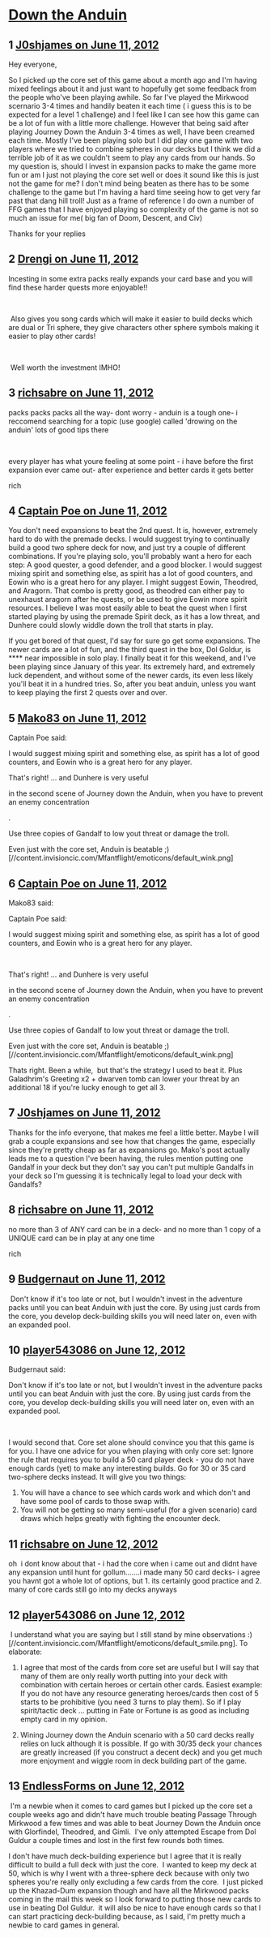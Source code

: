 # [Down the Anduin](https://community.fantasyflightgames.com/topic/65824-down-the-anduin/)

## 1 [J0shjames on June 11, 2012](https://community.fantasyflightgames.com/topic/65824-down-the-anduin/?do=findComment&comment=642920)

Hey everyone,

So I picked up the core set of this game about a month ago and I'm having mixed feelings about it and just want to hopefully get some feedback from the people who've been playing awhile. So far I've played the Mirkwood scernario 3-4 times and handily beaten it each time ( i guess this is to be expected for a level 1 challenge) and I feel like I can see how this game can be a lot of fun with a little more challenge. However that being said after playing Journey Down the Anduin 3-4 times as well, I have been creamed each time. Mostly I've been playing solo but I did play one game with two players where we tried to combine spheres in our decks but I think we did a terrible job of it as we couldn't seem to play any cards from our hands. So my question is, should I invest in expansion packs to make the game more fun or am I just not playing the core set well or does it sound like this is just not the game for me? I don't mind being beaten as there has to be some challenge to the game but I'm having a hard time seeing how to get very far past that dang hill troll! Just as a frame of reference I do own a number of FFG games that I have enjoyed playing so complexity of the game is not so much an issue for me( big fan of Doom, Descent, and Civ)

Thanks for your replies

## 2 [Drengi on June 11, 2012](https://community.fantasyflightgames.com/topic/65824-down-the-anduin/?do=findComment&comment=642923)

Incesting in some extra packs really expands your card base and you will find these harder quests more enjoyable!!

 

 Also gives you song cards which will make it easier to build decks which are dual or Tri sphere, they give characters other sphere symbols making it easier to play other cards!

 

 Well worth the investment IMHO!

## 3 [richsabre on June 11, 2012](https://community.fantasyflightgames.com/topic/65824-down-the-anduin/?do=findComment&comment=642934)

packs packs packs all the way- dont worry - anduin is a tough one- i reccomend searching for a topic (use google) called 'drowing on the anduin' lots of good tips there

 

every player has what youre feeling at some point - i have before the first expansion ever came out- after experience and better cards it gets better

rich

## 4 [Captain Poe on June 11, 2012](https://community.fantasyflightgames.com/topic/65824-down-the-anduin/?do=findComment&comment=642969)

You don't need expansions to beat the 2nd quest. It is, however, extremely hard to do with the premade decks. I would suggest trying to continually build a good two sphere deck for now, and just try a couple of different combinations. If you're playing solo, you'll probably want a hero for each step: A good quester, a good defender, and a good blocker. I would suggest mixing spirit and something else, as spirit has a lot of good counters, and Eowin who is a great hero for any player. I might suggest Eowin, Theodred, and Aragorn. That combo is pretty good, as theodred can either pay to unexhaust aragorn after he quests, or be used to give Eowin more spirit resources. I believe I was most easily able to beat the quest when I first started playing by using the premade Spirit deck, as it has a low threat, and Dunhere could slowly widdle down the troll that starts in play.

If you get bored of that quest, I'd say for sure go get some expansions. The newer cards are a lot of fun, and the third quest in the box, Dol Goldur, is **** near impossible in solo play. I finally beat it for this weekend, and I've been playing since January of this year. Its extremely hard, and extremely luck dependent, and without some of the newer cards, its even less likely you'll beat it in a hundred tries. So, after you beat anduin, unless you want to keep playing the first 2 quests over and over.

## 5 [Mako83 on June 11, 2012](https://community.fantasyflightgames.com/topic/65824-down-the-anduin/?do=findComment&comment=643000)

Captain Poe said:

I would suggest mixing spirit and something else, as spirit has a lot of good counters, and Eowin who is a great hero for any player.

That's right!
… and Dunhere is very useful

in the second scene of Journey down the Anduin, when you have to prevent an enemy concentration

.

Use three copies of Gandalf to low yout threat or damage the troll.

Even just with the core set, Anduin is beatable ;) [//content.invisioncic.com/Mfantflight/emoticons/default_wink.png]

## 6 [Captain Poe on June 11, 2012](https://community.fantasyflightgames.com/topic/65824-down-the-anduin/?do=findComment&comment=643007)

Mako83 said:

Captain Poe said:

I would suggest mixing spirit and something else, as spirit has a lot of good counters, and Eowin who is a great hero for any player.

 

That's right!
… and Dunhere is very useful

in the second scene of Journey down the Anduin, when you have to prevent an enemy concentration

.

Use three copies of Gandalf to low yout threat or damage the troll.

Even just with the core set, Anduin is beatable ;) [//content.invisioncic.com/Mfantflight/emoticons/default_wink.png]



Thats right. Been a while,  but that's the strategy I used to beat it. Plus Galadhrim's Greeting x2 + dwarven tomb can lower your threat by an additional 18 if you're lucky enough to get all 3.

## 7 [J0shjames on June 11, 2012](https://community.fantasyflightgames.com/topic/65824-down-the-anduin/?do=findComment&comment=643036)

Thanks for the info everyone, that makes me feel a little better. Maybe I will grab a couple expansions and see how that changes the game, especially since they're pretty cheap as far as expansions go. Mako's post actually leads me to a question I've been having, the rules mention putting one Gandalf in your deck but they don't say you can't put multiple Gandalfs in your deck so I'm guessing it is technically legal to load your deck with Gandalfs?

## 8 [richsabre on June 11, 2012](https://community.fantasyflightgames.com/topic/65824-down-the-anduin/?do=findComment&comment=643037)

no more than 3 of ANY card can be in a deck- and no more than 1 copy of a UNIQUE card can be in play at any one time

rich

## 9 [Budgernaut on June 11, 2012](https://community.fantasyflightgames.com/topic/65824-down-the-anduin/?do=findComment&comment=643107)

 Don't know if it's too late or not, but I wouldn't invest in the adventure packs until you can beat Anduin with just the core. By using just cards from the core, you develop deck-building skills you will need later on, even with an expanded pool. 

## 10 [player543086 on June 12, 2012](https://community.fantasyflightgames.com/topic/65824-down-the-anduin/?do=findComment&comment=643316)

Budgernaut said:

Don't know if it's too late or not, but I wouldn't invest in the adventure packs until you can beat Anduin with just the core. By using just cards from the core, you develop deck-building skills you will need later on, even with an expanded pool.

 

I would second that. Core set alone should convince you that this game is for you. I have one advice for you when playing with only core set:
Ignore the rule that requires you to build a 50 card player deck - you do not have enough cards (yet) to make any interesting builds. Go for 30 or 35 card two-sphere decks instead. It will give you two things:
1. You will have a chance to see which cards work and which don't and have some pool of cards to those swap with.
2. You will not be getting so many semi-useful (for a given scenario) card draws which helps greatly with fighting the encounter deck.

## 11 [richsabre on June 12, 2012](https://community.fantasyflightgames.com/topic/65824-down-the-anduin/?do=findComment&comment=643371)

oh  i dont know about that - i had the core when i came out and didnt have any expansion until hunt for gollum…….i made many 50 card decks- i agree you havnt got a whole lot of options, but 1. its certainly good practice and 2. many of core cards still go into my decks anyways

## 12 [player543086 on June 12, 2012](https://community.fantasyflightgames.com/topic/65824-down-the-anduin/?do=findComment&comment=643381)

 I understand what you are saying but I still stand by mine observations :) [//content.invisioncic.com/Mfantflight/emoticons/default_smile.png]. To elaborate:

1. I agree that most of the cards from core set are useful but I will say that many of them are only really worth putting into your deck with combination with certain heroes or certain other cards. Easiest example: If you do not have any resource generating heroes/cards then cost of 5 starts to be prohibitive (you need 3 turns to play them). So if I play spirit/tactic deck … putting in Fate or Fortune is as good as including empty card in my opinion.

2. Wining Journey down the Anduin scenario with a 50 card decks really relies on luck although it is possible. If go with 30/35 deck your chances are greatly increased (if you construct a decent deck) and you get much more enjoyment and wiggle room in deck building part of the game.

## 13 [EndlessForms on June 12, 2012](https://community.fantasyflightgames.com/topic/65824-down-the-anduin/?do=findComment&comment=643438)

 I'm a newbie when it comes to card games but I picked up the core set a couple weeks ago and didn't have much trouble beating Passage Through Mirkwood a few times and was able to beat Journey Down the Anduin once with Glorfindel, Theodred, and Gimli.  I've only attempted Escape from Dol Guldur a couple times and lost in the first few rounds both times.

I don't have much deck-building experience but I agree that it is really difficult to build a full deck with just the core.  I wanted to keep my deck at 50, which is why I went with a three-sphere deck because with only two spheres you're really only excluding a few cards from the core.  I just picked up the Khazad-Dum expansion though and have all the Mirkwood packs coming in the mail this week so I look forward to putting those new cards to use in beating Dol Guldur.  it will also be nice to have enough cards so that I can start practicing deck-building because, as I said, I'm pretty much a newbie to card games in general.

